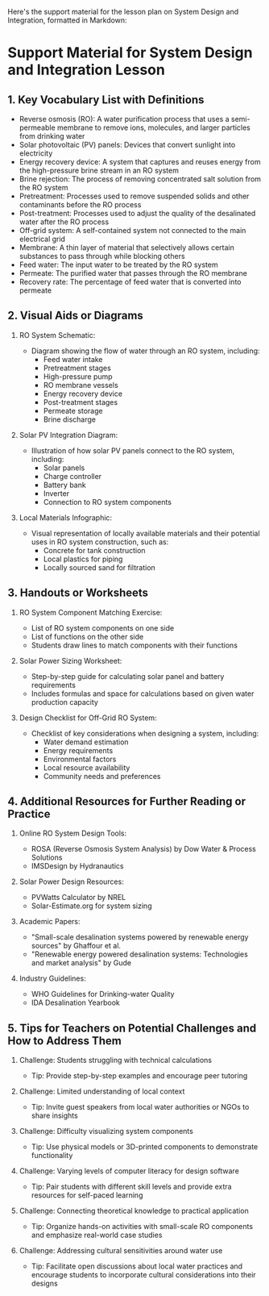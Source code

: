 Here's the support material for the lesson plan on System Design and Integration, formatted in Markdown:

# Support Material for System Design and Integration Lesson

## 1. Key Vocabulary List with Definitions

- Reverse osmosis (RO): A water purification process that uses a semi-permeable membrane to remove ions, molecules, and larger particles from drinking water
- Solar photovoltaic (PV) panels: Devices that convert sunlight into electricity
- Energy recovery device: A system that captures and reuses energy from the high-pressure brine stream in an RO system
- Brine rejection: The process of removing concentrated salt solution from the RO system
- Pretreatment: Processes used to remove suspended solids and other contaminants before the RO process
- Post-treatment: Processes used to adjust the quality of the desalinated water after the RO process
- Off-grid system: A self-contained system not connected to the main electrical grid
- Membrane: A thin layer of material that selectively allows certain substances to pass through while blocking others
- Feed water: The input water to be treated by the RO system
- Permeate: The purified water that passes through the RO membrane
- Recovery rate: The percentage of feed water that is converted into permeate

## 2. Visual Aids or Diagrams

1. RO System Schematic:
   - Diagram showing the flow of water through an RO system, including:
     * Feed water intake
     * Pretreatment stages
     * High-pressure pump
     * RO membrane vessels
     * Energy recovery device
     * Post-treatment stages
     * Permeate storage
     * Brine discharge

2. Solar PV Integration Diagram:
   - Illustration of how solar PV panels connect to the RO system, including:
     * Solar panels
     * Charge controller
     * Battery bank
     * Inverter
     * Connection to RO system components

3. Local Materials Infographic:
   - Visual representation of locally available materials and their potential uses in RO system construction, such as:
     * Concrete for tank construction
     * Local plastics for piping
     * Locally sourced sand for filtration

## 3. Handouts or Worksheets

1. RO System Component Matching Exercise:
   - List of RO system components on one side
   - List of functions on the other side
   - Students draw lines to match components with their functions

2. Solar Power Sizing Worksheet:
   - Step-by-step guide for calculating solar panel and battery requirements
   - Includes formulas and space for calculations based on given water production capacity

3. Design Checklist for Off-Grid RO System:
   - Checklist of key considerations when designing a system, including:
     * Water demand estimation
     * Energy requirements
     * Environmental factors
     * Local resource availability
     * Community needs and preferences

## 4. Additional Resources for Further Reading or Practice

1. Online RO System Design Tools:
   - ROSA (Reverse Osmosis System Analysis) by Dow Water & Process Solutions
   - IMSDesign by Hydranautics

2. Solar Power Design Resources:
   - PVWatts Calculator by NREL
   - Solar-Estimate.org for system sizing

3. Academic Papers:
   - "Small-scale desalination systems powered by renewable energy sources" by Ghaffour et al.
   - "Renewable energy powered desalination systems: Technologies and market analysis" by Gude

4. Industry Guidelines:
   - WHO Guidelines for Drinking-water Quality
   - IDA Desalination Yearbook

## 5. Tips for Teachers on Potential Challenges and How to Address Them

1. Challenge: Students struggling with technical calculations
   - Tip: Provide step-by-step examples and encourage peer tutoring

2. Challenge: Limited understanding of local context
   - Tip: Invite guest speakers from local water authorities or NGOs to share insights

3. Challenge: Difficulty visualizing system components
   - Tip: Use physical models or 3D-printed components to demonstrate functionality

4. Challenge: Varying levels of computer literacy for design software
   - Tip: Pair students with different skill levels and provide extra resources for self-paced learning

5. Challenge: Connecting theoretical knowledge to practical application
   - Tip: Organize hands-on activities with small-scale RO components and emphasize real-world case studies

6. Challenge: Addressing cultural sensitivities around water use
   - Tip: Facilitate open discussions about local water practices and encourage students to incorporate cultural considerations into their designs